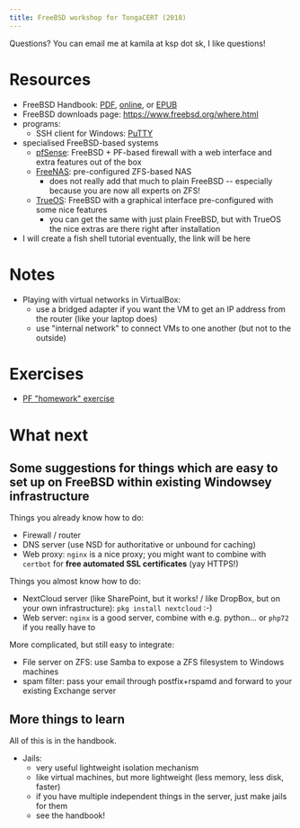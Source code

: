 ```yaml
---
title: FreeBSD workshop for TongaCERT (2018)
---
```


Questions? You can email me at kamila at ksp dot sk, I like questions!

# Resources

* FreeBSD Handbook: [PDF](https://download.freebsd.org/ftp/doc/en/books/handbook/book.pdf), [online](https://www.freebsd.org/doc/en_US.ISO8859-1/books/handbook/), or [EPUB](https://download.freebsd.org/ftp/doc/en/books/handbook/book.epub)
* FreeBSD downloads page: https://www.freebsd.org/where.html
* programs:
    * SSH client for Windows: [PuTTY](https://putty.org/)
* specialised FreeBSD-based systems
    * [pfSense](https://www.pfsense.org/): FreeBSD + PF-based firewall with a web interface and extra features out of the box
    * [FreeNAS](http://www.freenas.org/): pre-configured ZFS-based NAS
        * does not really add that much to plain FreeBSD -- especially because you are now all experts on ZFS!
    * [TrueOS](https://www.trueos.org/): FreeBSD with a graphical interface pre-configured with some nice features
        * you can get the same with just plain FreeBSD, but with TrueOS the nice extras are there right after installation
* I will create a fish shell tutorial eventually, the link will be here

# Notes

* Playing with virtual networks in VirtualBox: 
  * use a bridged adapter if you want the VM to get an IP address from the router (like your laptop does)
  * use "internal network" to connect VMs to one another (but not to the outside)

# Exercises

* [PF "homework" exercise](https://trouble.is/~philip/2018-10_TongaCERT/pf.exercise.3.txt)

# What next

## Some suggestions for things which are easy to set up on FreeBSD within existing Windowsey infrastructure

Things you already know how to do:

* Firewall / router
* DNS server (use NSD for authoritative or unbound for caching)
* Web proxy: `nginx` is a nice proxy; you might want to combine with `certbot` for **free automated SSL certificates** (yay HTTPS!)

Things you almost know how to do:

* NextCloud server (like SharePoint, but it works! / like DropBox, but on your own infrastructure): `pkg install nextcloud` :-)
* Web server: `nginx` is a good server, combine with e.g. python... or `php72` if you really have to

More complicated, but still easy to integrate:

* File server on ZFS: use Samba to expose a ZFS filesystem to Windows machines
* spam filter: pass your email through postfix+rspamd and forward to your existing Exchange server

## More things to learn

All of this is in the handbook.

* Jails:
    * very useful lightweight isolation mechanism
    * like virtual machines, but more lightweight (less memory, less disk, faster)
    * if you have multiple independent things in the server, just make jails for them
    * see the handbook!
